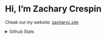 # Hi, I’m Zachary Crespin
Cheak out my website: [zacharyc.site](https://zacharyc.site)

<details>
<summary>Github Stats</summary>

[![github overview](https://raw.githubusercontent.com/ZacharyCrespin/ZacharyCrespin/master/generated/overview.svg )](https://github.com/jstrieb/github-stats)
[![top languages](https://raw.githubusercontent.com/ZacharyCrespin/ZacharyCrespin/master/generated/languages.svg)](https://github.com/jstrieb/github-stats)

[![GitHub Streak](https://github-readme-streak-stats.herokuapp.com?user=ZacharyCrespin&theme=dark&background=00000000&border=878787&stroke=878787&ring=58A6FF&fire=58A6FF&currStreakNum=58A6FF&sideNums=878787&currStreakLabel=878787&sideLabels=878787&dates=878787)](https://github.com/DenverCoder1/github-readme-streak-stats)

</details>

